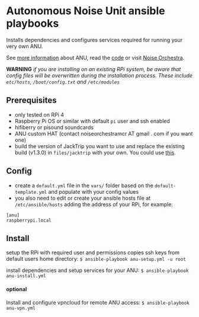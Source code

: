 # Autonomous Noise Unit ansible playbooks

Installs dependencies and configures services required for running your very own ANU.

See [more information](https://autonomousnoiseunit.co.uk) about ANU, read the [code](https://github.com/noiseorchestra/noise-audio-web) or visit [Noise Orchestra](https://noiseorchestra.org/).

**WARNING** *if you are installing on an existing RPi system, be aware that config files will be overwritten during the installation process. These include `etc/hosts`, `/boot/config.txt` and `/etc/modules`*

## Prerequisites

- only tested on RPi 4
- Raspberry Pi OS or similar with default `pi` user and ssh enabled
- hifiberry or pisound soundcards
- ANU custom HAT (contact noiseorchestramcr AT gmail . com if you want one)
- build the version of JackTrip you want to use and replace the existing build (v1.3.0) in `files/jacktrip` with your own. You could use [this](https://github.com/sandreae/jacktrip-builder).

## Config

- create a `default.yml` file in the `vars/` folder based on the `default-template.yml` and populate with your config values
- you also need to edit or create your ansible hosts file at `/etc/ansible/hosts` adding the address of your RPi, for example:
```
[anu]
raspberrypi.local
```

## Install

setup the RPi with required user and permissions copies ssh keys from default users home directory:
`$ ansible-playbook anu-setup.yml -u root`

install dependencies and setup services for your ANU:
`$ ansible-playbook anu-install.yml`

#### optional

Install and configure vpncloud for remote ANU access:
`$ ansible-playbook anu-vpn.yml`